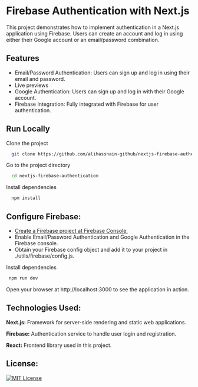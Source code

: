 
# Firebase Authentication with Next.js

This project demonstrates how to implement authentication in a Next.js application using Firebase. Users can create an account and log in using either their Google account or an email/password combination.



## Features

- Email/Password Authentication: Users can sign up and log in using their email and password.
- Live previews
- Google Authentication: Users can sign up and log in with their Google account.
- Firebase Integration: Fully integrated with Firebase for user authentication.


## Run Locally

Clone the project

```bash
  git clone https://github.com/alihassnain-github/nextjs-firebase-authentication.git
```

Go to the project directory

```bash
  cd nextjs-firebase-authentication
```

Install dependencies

```bash
  npm install
```

## Configure Firebase:

 - [Create a Firebase project at Firebase Console.](https://console.firebase.google.com/u/0/?_gl=1*1x8275p*_ga*NjE3NjExODM5LjE3Mjg5OTUxMjU.*_ga_CW55HF8NVT*MTczNTY1MTEzNC4zNy4xLjE3MzU2NTEyODAuNjAuMC4w)
 - Enable Email/Password Authentication and Google Authentication in the Firebase console.
 - Obtain your Firebase config object and add it to your project in ./utils/firebase/config.js.

Install dependencies
```bash
 npm run dev
```
Open your browser at http://localhost:3000 to see the application in action.
## Technologies Used:

**Next.js:** Framework for server-side rendering and static web applications.

**Firebase:** Authentication service to handle user login and registration.

**React:** Frontend library used in this project.


## License:


[![MIT License](https://img.shields.io/badge/License-MIT-green.svg)](https://choosealicense.com/licenses/mit/)


